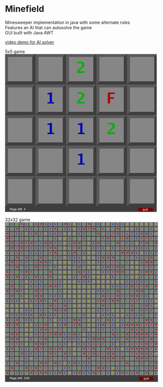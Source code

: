 # Minefield
Minesweeper implementation in java with some alternate rules  
Features an AI that can autosolve the game  
GUI built with Java AWT  

[video demo for AI solver](https://www.youtube.com/watch?v=K_csc4e04g4)

5x5 game  
<img src="https://github.com/carlgombert/Minefield/blob/main/screenshots/Screenshot3.png" width="500">

32x32 game  
<img src="https://github.com/carlgombert/Minefield/blob/main/screenshots/Screenshot4.png" width="600">
